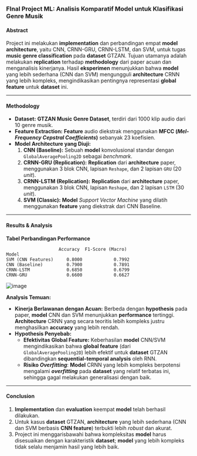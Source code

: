 ### **FInal Project ML: Analisis Komparatif Model untuk Klasifikasi Genre Musik**

#### **Abstract**

Project ini melakukan **implementation** dan perbandingan empat **model architecture**, yaitu CNN, CRNN-GRU, CRNN-LSTM, dan SVM, untuk tugas **music genre classification** pada **dataset** GTZAN. Tujuan utamanya adalah melakukan **replication** terhadap **methodology** dari paper acuan dan menganalisis kinerjanya. Hasil **eksperimen** menunjukkan bahwa **model** yang lebih sederhana (CNN dan SVM) mengungguli **architecture** CRNN yang lebih kompleks, mengindikasikan pentingnya representasi **global feature** untuk **dataset** ini.

-----

#### **Methodology**

  * **Dataset:** **GTZAN Music Genre Dataset**, terdiri dari 1000 klip audio dari 10 genre musik.
  * **Feature Extraction:** **Feature** audio diekstrak menggunakan **MFCC (*Mel-Frequency Cepstral Coefficients*)** sebanyak 23 koefisien.
  * **Model Architecture yang Diuji:**
    1.  **CNN (Baseline):** Sebuah **model** konvolusional standar dengan `GlobalAveragePooling2D` sebagai *benchmark*.
    2.  **CRNN-GRU (Replication):** **Replication** dari **architecture** paper, menggunakan 3 blok CNN, lapisan `Reshape`, dan 2 lapisan `GRU` (20 *unit*).
    3.  **CRNN-LSTM (Replication):** **Replication** dari **architecture** paper, menggunakan 3 blok CNN, lapisan `Reshape`, dan 2 lapisan `LSTM` (30 *unit*).
    4.  **SVM (Classic):** **Model** *Support Vector Machine* yang dilatih menggunakan **feature** yang diekstrak dari CNN Baseline.

-----

#### **Results & Analysis**

**Tabel Perbandingan Performance**

```
                    Accuracy  F1-Score (Macro)
Model
SVM (CNN Features)     0.8000            0.7992
CNN (Baseline)         0.7900            0.7891
CRNN-LSTM              0.6850            0.6799
CRNN-GRU               0.6600            0.6627
```

![image](https://github.com/user-attachments/assets/f1ba605b-8a0e-4dc0-8034-76109b965a2d)


**Analysis Temuan:**

  * **Kinerja Berlawanan dengan Acuan:** Berbeda dengan **hypothesis** pada paper, **model** CNN dan SVM menunjukkan **performance** tertinggi. **Architecture** CRNN yang secara teoritis lebih kompleks justru menghasilkan **accuracy** yang lebih rendah.
  * **Hypothesis Penyebab:**
      * **Efektivitas Global Feature:** Keberhasilan **model** CNN/SVM mengindikasikan bahwa **global feature** (dari `GlobalAveragePooling2D`) lebih efektif untuk **dataset** GTZAN dibandingkan **sequential-temporal analysis** oleh RNN.
      * **Risiko *Overfitting***: **Model** CRNN yang lebih kompleks berpotensi mengalami ***overfitting*** pada **dataset** yang relatif terbatas ini, sehingga gagal melakukan generalisasi dengan baik.

-----

#### **Conclusion**

1.  **Implementation** dan **evaluation** keempat **model** telah berhasil dilakukan.
2.  Untuk kasus **dataset** GTZAN, **architecture** yang lebih sederhana (CNN dan SVM berbasis **CNN feature**) terbukti lebih *robust* dan akurat.
3.  Project ini menggarisbawahi bahwa kompleksitas **model** harus disesuaikan dengan karakteristik **dataset**; **model** yang lebih kompleks tidak selalu menjamin hasil yang lebih baik.

